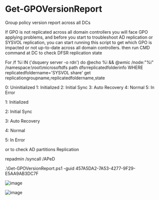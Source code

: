 # Get-GPOVersionReport
Group policy version report across all DCs

If GPO is not replicated across all domain controllers you will face GPO applying problems, and before you start to troubleshoot AD replication or SYSVOL replication, you can start running this script to get which GPO is impacted or not up-to-date across all domain controllers.
then run CMD command at DC to check DFSR replication state

For /f %i IN ('dsquery server -o rdn') do @echo %i && @wmic /node:"%i" /namespace:\\root\microsoftdfs path dfsrreplicatedfolderinfo WHERE replicatedfoldername='SYSVOL share' get replicationgroupname,replicatedfoldername,state

0: Uninitialized
1: Initialized
2: Initial Sync
3: Auto Recovery
4: Normal
5: In Error

1: Initialized

2: Initial Sync

3: Auto Recovery

4: Normal

5: In Error


or to check AD partitions Replication

repadmin /syncall /APeD



.\Get-GPOVersionReport.ps1 -guid 457A5DA2-7A53-4277-9F29-E5AA9AB3DC7F

![image](https://user-images.githubusercontent.com/130890375/232291737-8be137b3-b8bc-469d-ab85-8c98cf92d6cd.png)


![image](https://user-images.githubusercontent.com/130890375/232291703-4ffcac0d-770b-4755-b338-74d10271739b.png)
